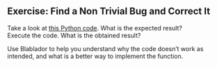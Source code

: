 ## Exercise: Find a Non Trivial Bug and Correct It

Take a look at [this Python code](src/small_bug.py). What is the expected result?  
Execute the code. What is the obtained result?

Use Blablador to help you understand why the code doesn’t work as intended, and what is a better way to implement the function.

